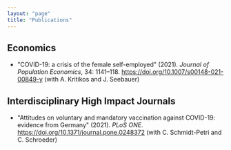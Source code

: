 ```yaml
---
layout: "page"
title: "Publications"
---
```


## Economics

* "COVID-19: a crisis of the female self-employed" (2021). *Journal of Population Economics*, 34: 1141–118. https://doi.org/10.1007/s00148-021-00849-y (with A. Kritikos and J. Seebauer)

## Interdisciplinary High Impact Journals

* "Attitudes on voluntary and mandatory vaccination against COVID-19: evidence from Germany" (2021).
*PLoS ONE*. https://doi.org/10.1371/journal.pone.0248372 (with C. Schmidt-Petri and C. Schroeder)
